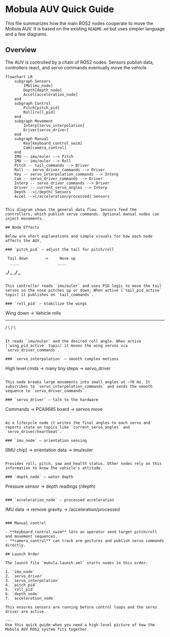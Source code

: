 # Mobula AUV Quick Guide

This file summarizes how the main ROS2 nodes cooperate to move the Mobula AUV. It is based on the existing `README.md` but uses simpler language and a few diagrams.

## Overview

The AUV is controlled by a chain of ROS2 nodes. Sensors publish data, controllers react, and servo commands eventually move the vehicle.

```mermaid
flowchart LR
    subgraph Sensors
        IMU[imu_node]
        Depth[depth_node]
        Accel[acceleration_node]
    end
    subgraph Control
        Pitch[pitch_pid]
        Roll[roll_pid]
    end
    subgraph Movement
        Interp[servo_interpolation]
        Driver[servo_driver]
    end
    subgraph Manual
        Key[keyboard_control_swim]
        Cam[camera_control]
    end
    IMU -- imu/euler --> Pitch
    IMU -- imu/euler --> Roll
    Pitch -- tail_commands --> Driver
    Roll -- servo_driver_commands --> Driver
    Key -- servo_interpolation_commands --> Interp
    Cam -- servo_driver_commands --> Driver
    Interp -- servo_driver_commands --> Driver
    Driver -- current_servo_angles --> Interp
    Depth -->|/depth| Sensors
    Accel -->|/acceleration/processed| Sensors
```
```

This diagram shows the general data flow. Sensors feed the controllers, which publish servo commands. Optional manual nodes can inject movements.

## Node Effects

Below are short explanations and simple visuals for how each node affects the AUV.

### `pitch_pid` – adjust the tail for pitch/roll

```
     Tail down       ->     Nose up
      ____                 ____
_____/    \_____     ____/    \____
```

This controller reads `imu/euler` and uses PID logic to move the tail servos so the nose pitches up or down. When active (`tail_pid_active` topic) it publishes on `tail_commands`.

### `roll_pid` – stabilize the wings

```
  Wing down  ->  Vehicle rolls
  ____            ____
 /    \          /    \
```

It reads `imu/euler` and the desired roll angle. When active (`wing_pid_active` topic) it moves the wing servos via `servo_driver_commands`.

### `servo_interpolation` – smooth complex motions

```
High level cmds -> many tiny steps -> servo_driver
```

This node breaks large movements into small angles at ~70 Hz. It subscribes to `servo_interpolation_commands` and sends the smooth sequence to `servo_driver_commands`.

### `servo_driver` – talk to the hardware

```
Commands -> PCA9685 board -> servos move
```

As a lifecycle node it writes the final angles to each servo and reports state on topics like `current_servo_angles` and `servo_driver/heartbeat`.

### `imu_node` – orientation sensing

```
[IMU chip] -> orientation data -> imu/euler
```

Provides roll, pitch, yaw and health status. Other nodes rely on this information to know the vehicle's attitude.

### `depth_node` – water depth

```
Pressure sensor -> depth readings (/depth)
```

### `acceleration_node` – processed acceleration

```
IMU data -> remove gravity -> /acceleration/processed
```

### Manual control

- **keyboard_control_swim** lets an operator send target pitch/roll and movement sequences.
- **camera_control** can track arm gestures and publish servo commands directly.

## Launch Order

The launch file `mobula.launch.xml` starts nodes in this order:

1. `imu_node`
2. `servo_driver`
3. `servo_interpolation`
4. `pitch_pid`
5. `roll_pid`
6. `depth_node`
7. `acceleration_node`

This ensures sensors are running before control loops and the servo driver are active.

---
Use this quick guide when you need a high-level picture of how the Mobula AUV ROS2 system fits together.
